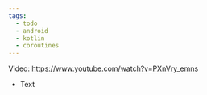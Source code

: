 ```yaml
---
tags:
  - todo
  - android
  - kotlin
  - coroutines
---
```

Video: https://www.youtube.com/watch?v=PXnVry_emns
- Text